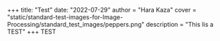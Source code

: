 +++
title: "Test"
date: "2022-07-29"
author = "Hara Kaza"
cover = "static/standard-test-images-for-Image-Processing/standard_test_images/peppers.png"
description = "This Iis a TEST"
+++
TEST

